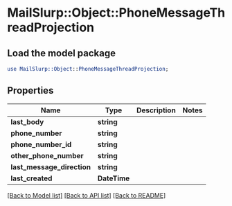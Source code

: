 # MailSlurp::Object::PhoneMessageThreadProjection

## Load the model package
```perl
use MailSlurp::Object::PhoneMessageThreadProjection;
```

## Properties
Name | Type | Description | Notes
------------ | ------------- | ------------- | -------------
**last_body** | **string** |  | 
**phone_number** | **string** |  | 
**phone_number_id** | **string** |  | 
**other_phone_number** | **string** |  | 
**last_message_direction** | **string** |  | 
**last_created** | **DateTime** |  | 

[[Back to Model list]](../README#documentation-for-models) [[Back to API list]](../README#documentation-for-api-endpoints) [[Back to README]](../README)


